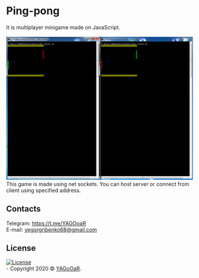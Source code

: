# Ping-pong

It is multiplayer minigame made on JavaScript.
</br>
</br>![icon](https://github.com/YAGoOaR/miniGame/blob/master/Images/1.png)
</br>This game is made using net sockets. You can host server or connect from client using specified address.

## Contacts
Telegram: https://t.me/YAGOoaR
</br>E-mail: yegorgribenko68@gmail.com

## License 
[![License](http://img.shields.io/:license-mit-blue.svg?style=flat-square)](http://badges.mit-license.org)
</br>- Copyright 2020 © <a href="https://github.com/YAGoOaR" target="_blank">YAGoOaR</a>.
